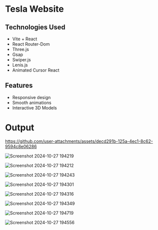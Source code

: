 # Tesla Website


## Technologies Used

- Vite + React
-  React Router-Dom
- Three.js
- Gsap
- Swiper.js
- Lenis.js
- Animated Cursor React

## Features
- Responsive design
- Smooth animations
- Interactive 3D Models


# Output


https://github.com/user-attachments/assets/decd291b-125a-4ec1-8c62-9594c8e06286




![Screenshot 2024-10-27 194219](https://github.com/user-attachments/assets/6a93916d-6bbb-4188-b5c0-05561500ba08)




![Screenshot 2024-10-27 194212](https://github.com/user-attachments/assets/5db150db-b874-45ac-9bda-447d20f980b5)




![Screenshot 2024-10-27 194243](https://github.com/user-attachments/assets/8746e7bb-8f73-4c28-aaae-0c802c62c037)




![Screenshot 2024-10-27 194301](https://github.com/user-attachments/assets/1aeb7945-7364-4a52-9c48-17cef2e2a09c)




![Screenshot 2024-10-27 194316](https://github.com/user-attachments/assets/80b67d34-44e7-4050-8bbf-4d8db7e03b9e)




![Screenshot 2024-10-27 194349](https://github.com/user-attachments/assets/97aef0a7-5696-4065-b417-794f4ab538ba)




![Screenshot 2024-10-27 194719](https://github.com/user-attachments/assets/e86dc44b-e0ad-4199-89e8-bd2303fde811)




![Screenshot 2024-10-27 194556](https://github.com/user-attachments/assets/139c844a-e893-4dfa-a799-757f36971acf)


